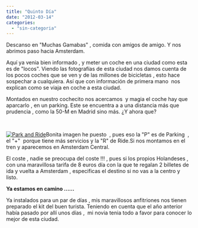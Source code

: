 ```yaml
---
title: "Quinto Día"
date: "2012-03-14"
categories: 
  - "sin-categoria"
---
```


Descanso en "Muchas Gamabas" , comida con amigos de amigo. Y nos abrimos paso hacia Amsterdam.

Aquí ya venia bien informado , y meter un coche en una ciudad como esta es de "locos". Viendo las fotografías de esta ciudad nos damos cuenta de los pocos coches que se ven y de las millones de bicicletas , esto hace sospechar a cualquiera. Así que con información de primera mano  nos explican como se viaja en coche a esta ciudad.

Montados en nuestro cochecito nos acercamos  y magia el coche hay que aparcarlo , en un parking. Este se encuentra a a una distancia más que prudencia , como la 50-M en Madrid sino más. ¿Y ahora que?

 

[![](https://www.iamsterdam.com/getasset.aspx?id=12946_live&template=system_fullwidth "Park and Ride")](https://www.iamsterdam.com/es/visiting/informacionpractica/transporte/aparcar/park-and-ride)Bonita imagen he puesto  , pues eso la "P" es de Parking  , el "+"  porque tiene más servicios y la "R" de Ride.Si nos montamos en el tren y aparecemos en Amsterdam Central.

El coste , nadie se preocupa del coste !!! , pues si los propios Holandeses , con una maravillosa tarifa de 8 euros día con la que te regalan 2 billetes de ida y vuelta a Amsterdam , especificas el destino si no vas a la centro y listo.

**Ya estamos en camino ......**

Ya instalados para un par de días , mis maravillosos anfitriones nos tienen preparado el kit del buen turista. Teniendo en cuenta que el año anterior había pasado por allí unos días ,  mi novia tenia todo a favor para conocer lo mejor de esta ciudad.
